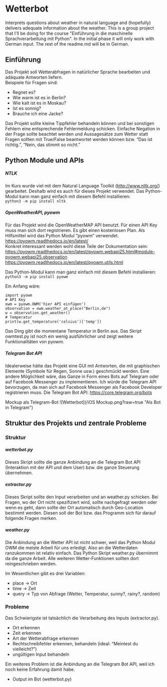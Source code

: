 # Wetterbot
Interprets questions about weather in natural language and (hopefully) delivers adequate information about the weather. 
This is a group project that I'll be doing for the course "Einführung in die maschinelle Sprachverarbeitung mit Python". 
In the initial phase it will only work with German input. 
The rest of the readme.md will be in German.

## Einführung
Das Projekt soll Wetterabfragen in natürlicher Sprache bearbeiten und adäquate Antworten liefern.<br>
Beispiele für Fragen sind: 
- Regnet es?
- Wie warm ist es in Berlin?
- Wie kalt ist es in Moskau?
- Ist es sonnig?
- Brauche ich eine Jacke?

Das Projekt sollte kleine Tippfehler behandeln können und bei sonstigen Fehlern eine entsprechende Fehlermeldung schicken.
Einfache Negation in der Frage sollte beachtet werden und Aussagesätze zum Wetter statt Fragen sollten mit True/False beantwortet werden können bzw. “Das ist richtig.”, “Nein, das stimmt so nicht.”

## Python Module und APIs
##### NTLK
Im Kurs wurde viel mit dem Natural Language Toolkit (http://www.nltk.org/) gearbeitet. Deshalb wird es auch für dieses Projekt verwendet.
Das Python-Modul kann man ganz einfach mit diesem Befehl installieren:<br> 
`python3 -m pip install nltk`

##### OpenWeatherAPI, pyowm
Für das Projekt wird die OpenWeatherMAP API benutzt. Für einen API Key muss man sich dort registrieren. Es gibt einen kostenlosen Plan. 
Als Hilfsmittel wird das Python Modul “pyowm” verwendet.<br>
https://pyowm.readthedocs.io/en/latest/ <br>
Konkret interessant werden wohl diese Teile der Dokumentation sein: <br>
https://pyowm.readthedocs.io/en/latest/pyowm.webapi25.html#module-pyowm.webapi25.observation <br>
https://pyowm.readthedocs.io/en/latest/pyowm.utils.html <br>

Das Python-Modul kann man ganz einfach mit diesem Befehl installieren: 
`python3 -m pip install pyowm`

Ein Anfang wäre:
~~~~
import pyowm
# API Key
owm = pyowm.OWM('hier API einfügen')
observation = owm.weather_at_place("Berlin,de")
w = observation.get_weather()
# Temperatur
print(w.get_temperature('celsius')['temp'])
~~~~
Das Ding gibt die momentane Temperatur in Berlin aus. Das Skript owmtest.py ist noch ein wenig ausführlicher und zeigt weitere Funktionalitäten von pyowm.

##### Telegram Bot API
Idealerweise hätte das Projekt eine GUI mit Antworten, die mit graphischen Elemente (Symbole für Regen, Sonne usw.) geschmückt werden.
Eine andere Möglichkeit wäre, das Ganze in Form eines Bots auf Telegram oder auf Facebook Messenger zu implementieren.
Ich würde die Telegram API bevorzugen, da man sich auf Facebook Messenger als Facebook Developer registrieren muss.
Die Telegram Bot API: https://core.telegram.org/bots

Mockup als Telegram-Bot
![Wetterbot](/iOS Mockup.png?raw=true "Als Bot in Telegram")

## Struktur des Projekts und zentrale Probleme

### Struktur

##### wetterbot.py
Dieses Skript sollte die ganze Anbindung an die Telegram Bot API (Interaktion mit der API und dem User) bzw. die ganze Steuerung übernehmen.

##### extractor.py
Dieses Skript sollte den Input verarbeiten und an weather.py schicken. Bei Fragen, wo der Ort nicht spezifiziert wird, sollte nachgefragt werden oder wenn es geht, dann sollte der Ort automatisch durch Geo-Location bestimmt werden. Diesen soll der Bot bzw. das Programm sich für darauf folgende Fragen merken.

##### weather.py
Die Anbindung an die Wetter API ist nicht schwer, weil das Python Modul OWM die meiste Arbeit für uns erledigt. Also an die Wetterdaten ranzukommen ist relativ einfach.
Das Python Skript weather.py übernimmt da die ganze Arbeit. Alle weiteren Wetter-Funktionen sollten dort reingeschrieben werden.

Im Wesentlichen gibt es drei Variablen:
- place → Ort
- time → Zeit 
- query → Typ von Abfrage (Wetter, Temperatur, sunny?, rainy?, random)  

### Probleme
Das Schwierigste ist tatsächlich die Verarbeitung des Inputs (extractor.py).
- Ort erkennen
- Zeit erkennen
- Art der Wetterabfrage erkennen
- Rechtschreibfehler erkennen, behandeln (ideal: “Meintest du vielleicht?”)
- ungültigen Input behandeln

Ein weiteres Problem ist die Anbindung an die Telegram Bot API, weil ich noch keine Erfahrung damit habe.
- Output im Bot (wetterbot.py)
